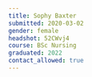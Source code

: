 ```yaml
---
title: Sophy Baxter
submitted: 2020-03-02 
gender: female 
headshot: 52CWvj4
course: BSc Nursing 
graduated: 2022
contact_allowed: true 
--- 
```


